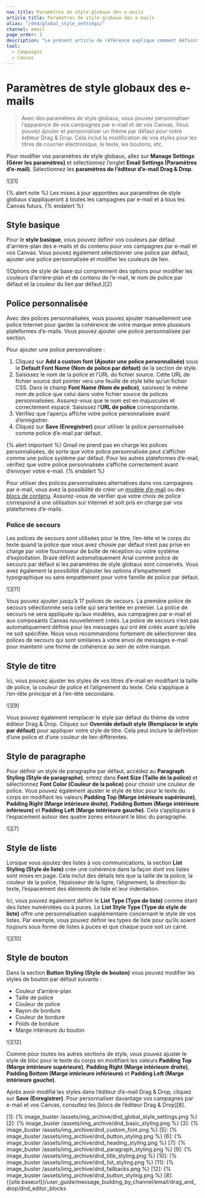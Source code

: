 ```yaml
---
nav_title: Paramètres de style globaux des e-mails
article_title: Paramètres de style globaux des e-mails
alias: "/dnd/global_style_settings/"
channel: email
page_order: 3
description: "Le présent article de référence explique comment définir des paramètres de style globaux des e-mails dans l’éditeur Drag & Drop pour vos campagnes et Canvas."
tool: 
  - Campaigns
  - Canvas
---
```


# Paramètres de style globaux des e-mails

> Avec des paramètres de style globaux, vous pouvez personnaliser l’apparence de vos campagnes par e-mail et de vos Canvas. Vous pouvez ajouter et personnaliser un thème par défaut pour votre éditeur Drag & Drop. Cela inclut la modification de vos styles pour les titres de courrier électronique, le texte, les boutons, etc.

Pour modifier vos paramètres de style globaux, allez sur **Manage Settings (Gérer les paramètres)** et sélectionnez l’onglet **Email Settings (Paramètres d’e-mail)**. Sélectionnez les **paramètres de l’éditeur d’e-mail Drag & Drop**.

![][1]

{% alert note %}
Les mises à jour apportées aux paramètres de style globaux s’appliqueront à toutes les campagnes par e-mail et à tous les Canvas futurs. 
{% endalert %} 

## Style basique 

Pour le **style basique**, vous pouvez définir vos couleurs par défaut d'arrière-plan des e-mails et du contenu pour vos campagnes par e-mail et vos Canvas. Vous pouvez également sélectionner une police par défaut, ajouter une police personnalisée et modifier les couleurs de lien.

![Options de style de base qui comprennent des options pour modifier les couleurs d’arrière-plan et de contenu de l’e-mail, le nom de police par défaut et la couleur du lien par défaut.][2] 

## Police personnalisée

Avec des polices personnalisées, vous pouvez ajouter manuellement une police Internet pour garder la cohérence de votre marque entre plusieurs plateformes d’e-mails. Vous pouvez ajouter une police personnalisée par section. 

Pour ajouter une police personnalisée :

1. Cliquez sur **Add a custom font (Ajouter une police personnalisée)** sous le **Default Font Name (Nom de police par défaut)** de la section de style.
2. Saisissez le nom de la police et l’URL du fichier source. Cette URL de fichier source doit pointer vers une feuille de style telle qu’un fichier CSS. Dans le champ **Font Name (Nom de police)**, saisissez le même nom de police que celui dans votre fichier source de polices personnalisées. Assurez-vous que le nom est en majuscules et correctement espacé. Saisissez l’**URL de police** correspondante. 
3. Vérifiez que l’aperçu affiche votre police personnalisée avant d’enregistrer. 
4. Cliquez sur **Save (Enregistrer)** pour utiliser la police personnalisée comme police d’e-mail par défaut. 

{% alert important %}
Gmail ne prend pas en charge les polices personnalisées, de sorte que votre police personnalisée peut s’afficher comme une police système par défaut. Pour les autres plateformes d’e-mail, vérifiez que votre police personnalisée s’affiche correctement avant d’envoyer votre e-mail.
{% endalert %}

Pour utiliser des polices personnalisées alternatives dans vos campagnes par e-mail, vous avez la possibilité de créer un [modèle d’e-mail]({{site.baseurl}}/user_guide/message_building_by_channel/email/templates/email_template/) ou des [blocs de contenu]({{site.baseurl}}/user_guide/message_building_by_channel/email/drag_and_drop/dnd_content_blocks/). Assurez-vous de vérifier que votre choix de police correspond à une utilisation sur Internet et soit pris en charge par vos plateformes d’e-mails. 

### Police de secours

Les polices de secours sont utilisées pour le titre, l’en-tête et le corps du texte quand la police que vous avez choisie par défaut n’est pas prise en charge par votre fournisseur de boîte de réception ou votre système d’exploitation. Braze définit automatiquement Arial comme police de secours par défaut si les paramètres de style globaux sont conservés. Vous avez également la possibilité d’ajouter les options d’empattement typographique ou sans empattement pour votre famille de police par défaut.

![][11]

Vous pouvez ajouter jusqu’à 17 polices de secours. La première police de secours sélectionnée sera celle qui sera tentée en premier. La police de secours ne sera appliquée qu’aux modèles, aux campagnes par e-mail et aux composants Canvas nouvellement créés. La police de secours n’est pas automatiquement définie pour les messages qui ont été créés avant qu’elle ne soit spécifiée. Nous vous recommandons fortement de sélectionner des polices de secours qui sont similaires à votre envoi de messages e-mail pour maintenir une forme de cohérence au sein de votre marque.

## Style de titre

Ici, vous pouvez ajuster les styles de vos titres d’e-mail en modifiant la taille de police, la couleur de police et l’alignement du texte. Cela s’applique à l’en-tête principal et à l’en-tête secondaire. 

![][9]

Vous pouvez également remplacer le style par défaut du thème de votre éditeur Drag & Drop. Cliquez sur **Override default style (Remplacer le style par défaut)** pour appliquer votre style de titre. Cela peut inclure la définition d’une police et d’une couleur de lien différentes.

## Style de paragraphe

Pour définir un style de paragraphe par défaut, accédez au **Paragraph Styling (Style de paragraphe)**, entrez dans **Font Size (Taille de la police)** et sélectionnez **Font Color (Couleur de la police)** pour choisir une couleur de police. Vous pouvez également ajuster le style de bloc pour le texte du corps en modifiant les valeurs **Padding Top (Marge intérieure supérieure)**, **Padding Right (Marge intérieure droite)**, **Padding Bottom (Marge intérieure inférieure)** et **Padding Left (Marge intérieure gauche)**. Cela s’appliquera à l’espacement autour des quatre zones entourant le bloc du paragraphe.

![][7]

## Style de liste

Lorsque vous ajoutez des listes à vos communications, la section **List Styling (Style de liste)** crée une cohérence dans la façon dont vos listes sont mises en page. Cela inclut des détails tels que la taille de la police, la couleur de la police, l’épaisseur de la ligne, l’alignement, la direction du texte, l’espacement des éléments de liste et leur indentation.

Ici, vous pouvez également définir le **List Type (Type de liste)** comme étant des listes numérotées ou à puces. Le **List Style Type (Type de style de liste)** offre une personnalisation supplémentaire concernant le style de vos listes. Par exemple, vous pouvez définir les types de liste pour qu’ils soient toujours sous forme de listes à puces et que chaque puce soit un carré.  

![][10]

## Style de bouton

Dans la section **Button Styling (Style de bouton)** vous pouvez modifier les styles de bouton par défaut suivants :
- Couleur d’arrière-plan
- Taille de police
- Couleur de police
- Rayon de bordure
- Couleur de bordure
- Poids de bordure
- Marge intérieure du bouton

![][12]

Comme pour toutes les autres sections de style, vous pouvez ajuster le style de bloc pour le texte du corps en modifiant les valeurs **Padding Top (Marge intérieure supérieure)**, **Padding Right (Marge intérieure droite)**, **Padding Bottom (Marge intérieure inférieure)** et **Padding Left (Marge intérieure gauche)**.

Après avoir modifié les styles dans l’éditeur d’e-mail Drag & Drop, cliquez sur **Save (Enregistrer)**. Pour personnaliser davantage vos campagnes par e-mail et vos Canvas, consultez les [blocs de l’éditeur Drag & Drop][8].

[1]: {% image_buster /assets/img_archive/dnd_global_style_settings.png %}
[2]: {% image_buster /assets/img_archive/dnd_basic_styling.png %}
[3]: {% image_buster /assets/img_archive/dnd_custom_font.png %}
[5]: {% image_buster /assets/img_archive/dnd_button_styling.png %}
[6]: {% image_buster /assets/img_archive/dnd_heading_styling.png %}
[7]: {% image_buster /assets/img_archive/dnd_paragraph_styling.png %}
[9]: {% image_buster /assets/img_archive/dnd_title_styling.png %}
[10]: {% image_buster /assets/img_archive/dnd_list_styling.png %}
[11]: {% image_buster /assets/img_archive/dnd_fallbacks.png %}
[12]: {% image_buster /assets/img_archive/dnd_button_styling.png %}
[8]: {{site.baseurl}}/user_guide/message_building_by_channel/email/drag_and_drop/dnd_editor_blocks